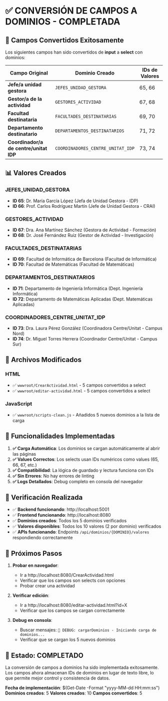 # ✅ CONVERSIÓN DE CAMPOS A DOMINIOS - COMPLETADA

## 🎯 Campos Convertidos Exitosamente

Los siguientes campos han sido convertidos de **input** a **select** con dominios:

| Campo Original | Dominio Creado | IDs de Valores |
|---|---|---|
| **Jefe/a unidad gestora** | `JEFES_UNIDAD_GESTORA` | 65, 66 |
| **Gestor/a de la actividad** | `GESTORES_ACTIVIDAD` | 67, 68 |
| **Facultad destinataria** | `FACULTADES_DESTINATARIAS` | 69, 70 |
| **Departamento destinatario** | `DEPARTAMENTOS_DESTINATARIOS` | 71, 72 |
| **Coordinador/a de centre/unitat IDP** | `COORDINADORES_CENTRE_UNITAT_IDP` | 73, 74 |

## 📊 Valores Creados

### JEFES_UNIDAD_GESTORA
- **ID 65**: Dr. María García López (Jefa de Unidad Gestora - IDP)
- **ID 66**: Prof. Carlos Rodríguez Martín (Jefe de Unidad Gestora - CRAI)

### GESTORES_ACTIVIDAD
- **ID 67**: Dra. Ana Martínez Sánchez (Gestora de Actividad - Formación)
- **ID 68**: Dr. José Fernández Ruiz (Gestor de Actividad - Investigación)

### FACULTADES_DESTINATARIAS
- **ID 69**: Facultad de Informática de Barcelona (Facultad de Informática)
- **ID 70**: Facultad de Matemáticas (Facultad de Matemáticas)

### DEPARTAMENTOS_DESTINATARIOS
- **ID 71**: Departamento de Ingeniería Informática (Dept. Ingeniería Informática)
- **ID 72**: Departamento de Matemáticas Aplicadas (Dept. Matemáticas Aplicadas)

### COORDINADORES_CENTRE_UNITAT_IDP
- **ID 73**: Dra. Laura Pérez González (Coordinadora Centre/Unitat - Campus Nord)
- **ID 74**: Dr. Miguel Torres Herrera (Coordinador Centre/Unitat - Campus Sur)

## 🔧 Archivos Modificados

### HTML
- ✅ `wwwroot/CrearActividad.html` - 5 campos convertidos a select
- ✅ `wwwroot/editar-actividad.html` - 5 campos convertidos a select

### JavaScript
- ✅ `wwwroot/scripts-clean.js` - Añadidos 5 nuevos dominios a la lista de carga

## 🚀 Funcionalidades Implementadas

1. **✅ Carga Automática**: Los dominios se cargan automáticamente al abrir las páginas
2. **✅ Values Correctos**: Los selects usan IDs numéricos como values (65, 66, 67, etc.)
3. **✅ Compatibilidad**: La lógica de guardado y lectura funciona con IDs
4. **✅ Sin Errores**: No hay errores de linting
5. **✅ Logs Detallados**: Debug completo en consola del navegador

## 🧪 Verificación Realizada

- ✅ **Backend funcionando**: http://localhost:5001
- ✅ **Frontend funcionando**: http://localhost:8080
- ✅ **Dominios creados**: Todos los 5 dominios verificados
- ✅ **Valores disponibles**: Todos los 10 valores (2 por dominio) verificados
- ✅ **APIs funcionando**: Endpoints `/api/dominios/{DOMINIO}/valores` respondiendo correctamente

## 📝 Próximos Pasos

1. **Probar en navegador**: 
   - Ir a http://localhost:8080/CrearActividad.html
   - Verificar que los campos son selects con opciones
   - Probar crear una actividad

2. **Verificar edición**:
   - Ir a http://localhost:8080/editar-actividad.html?id=X
   - Verificar que los campos se cargan correctamente

3. **Debug en consola**:
   - Buscar mensajes: `🚀 DEBUG: cargarDominios - Iniciando carga de dominios...`
   - Verificar que se cargan los 5 nuevos dominios

## 🎉 Estado: COMPLETADO

La conversión de campos a dominios ha sido implementada exitosamente. Los campos ahora almacenan IDs de dominios en lugar de texto libre, lo que permite mejor control y consistencia de datos.

**Fecha de implementación**: $(Get-Date -Format "yyyy-MM-dd HH:mm:ss")
**Dominios creados**: 5
**Valores creados**: 10
**Campos convertidos**: 5
